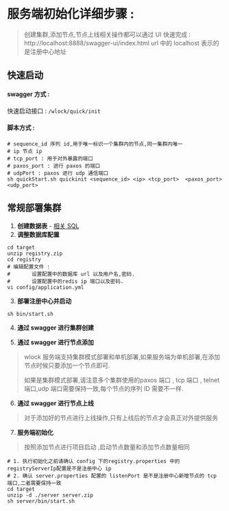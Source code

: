 


# 服务端初始化详细步骤 : 

> 创建集群,添加节点,节点上线相关操作都可以通过 UI 快速完成 : http://localhost:8888/swagger-ui/index.html
> url 中的 localhost 表示的是注册中心地址

## 快速启动

#### swagger 方式 : 

快速启动接口 : `/wlock/quick/init`

#### 脚本方式 : 

```shell
# sequence_id 序列 id,用于唯一标识一个集群内的节点,同一集群内唯一
# ip 节点 ip
# tcp_port : 用于对外暴露的端口
# paxos_port : 进行 paxos 的端口
# udpPort : paxos 进行 udp 通信端口
sh quickStart.sh quickinit <sequence_id> <ip> <tcp_port>  <paxos_port> <udp_port>
```



## 常规部署集群

1. **创建数据表** - [相关 SQL](sql/create.sql)
2. **调整数据库配置**
```
cd target
unzip registry.zip
cd registry
# 编辑配置文件 : 
#		设置配置中的数据库 url 以及用户名,密码.
#		设置配置中的redis ip 端口以及密码.
vi config/application.yml
```
3. **部署注册中心并启动**

```shell
sh bin/start.sh
```
4. **通过 swagger 进行集群创建**

5. **通过 swagger 进行节点添加** 

> wlock 服务端支持集群模式部署和单机部署,如果服务端为单机部署,在添加节点时候只要添加一个节点即可.
>
> 如果是集群模式部署,请注意多个集群使用的paxos 端口  , tcp 端口  , telnet 端口,udp 端口需要保持一致,每个节点的序列 ID 需要不一样.

6. **通过 swagger 进行节点上线**
> 对于添加好的节点进行上线操作,只有上线后的节点才会真正对外提供服务


7. **服务端初始化**
> 按照添加节点进行项目启动 ,启动节点数量和添加节点数量相同

```shell
# 1. 执行初始化之前请确认 config 下的registry.properties 中的 registryServerIp配置是不是注册中心 ip
# 2. 确认 server.properties 配置的 listenPort 是不是注册中心新增节点的 tcp 端口,二者需要保持一致
cd target
unzip -d ./server server.zip
sh server/bin/start.sh
```